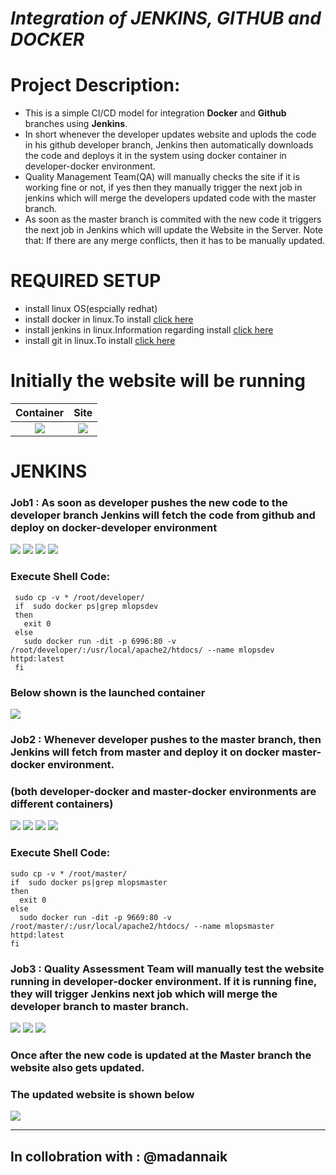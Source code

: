 
# ***Integration of JENKINS, GITHUB and DOCKER*** 

# Project Description:
- This is a simple CI/CD model for integration **Docker** and **Github** branches using **Jenkins**.
- In short whenever the developer updates website and uplods the code in his github developer branch, Jenkins then automatically downloads the code and deploys it in the system using docker container in developer-docker environment. 
- Quality Management Team(QA) will manually checks the site if it is working fine or not, if yes then they manually trigger the next job in jenkins which will merge the developers updated code with the master branch. 
- As soon as the master branch is commited with the new code it triggers the next job  in Jenkins which will update the Website in the Server.
Note that: If there are any merge conflicts, then it has to be manually updated.

# **REQUIRED SETUP**
 * install linux OS(espcially redhat) 
 * install docker in linux.To install [click here](https://docs.docker.com/engine/install/)
 * install jenkins in linux.Information regarding install [click here](https://www.jenkins.io/download/)
 * install git in linux.To install [click here](https://git-scm.com/download/linux)
 
 
# **Initially the website will be running**
Container                  |  Site
:-------------------------:|:-------------------------:
![](13.png)  |  ![](12/io.png)

# **JENKINS**

### Job1 : As soon as developer pushes the new code to the developer branch Jenkins will fetch the code from github and deploy on docker-developer environment
![](1.png)
![](2.png)
![](3.png)
![](4.png)

### Execute Shell Code:

     sudo cp -v * /root/developer/
     if  sudo docker ps|grep mlopsdev
     then
       exit 0
     else
       sudo docker run -dit -p 6996:80 -v /root/developer/:/usr/local/apache2/htdocs/ --name mlopsdev httpd:latest
     fi

### Below shown is the launched container
![](images/rc.png)

### Job2 : Whenever developer pushes to the master branch, then Jenkins will fetch from master and deploy it on docker master-docker environment.
### (both developer-docker and master-docker environments are different containers)

![](5.png)
![](6.png)
![](7.png)
![](8.png)

### Execute Shell Code:

    sudo cp -v * /root/master/
    if  sudo docker ps|grep mlopsmaster
    then
      exit 0
    else
      sudo docker run -dit -p 9669:80 -v /root/master/:/usr/local/apache2/htdocs/ --name mlopsmaster httpd:latest
    fi




### Job3 : Quality Assessment Team will manually test the website running in developer-docker environment. If it is running fine, they will trigger Jenkins next job which will merge the developer branch to master branch.

![](9.png)
![](10.png)
![](11.png)

### Once after the new code is updated at the Master branch the website also gets updated.
### The updated website is shown below

![](images/ro.png)

---

## In collobration with : @madannaik
